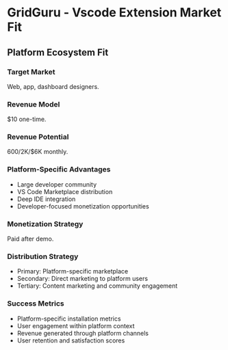 # GridGuru - Vscode Extension Market Fit

## Platform Ecosystem Fit

### Target Market
Web, app, dashboard designers.

### Revenue Model
$10 one-time.

### Revenue Potential
$600/$2K/$6K monthly.

### Platform-Specific Advantages
- Large developer community
- VS Code Marketplace distribution
- Deep IDE integration
- Developer-focused monetization opportunities

### Monetization Strategy
Paid after demo.

### Distribution Strategy
- Primary: Platform-specific marketplace
- Secondary: Direct marketing to platform users
- Tertiary: Content marketing and community engagement

### Success Metrics
- Platform-specific installation metrics
- User engagement within platform context
- Revenue generated through platform channels
- User retention and satisfaction scores

